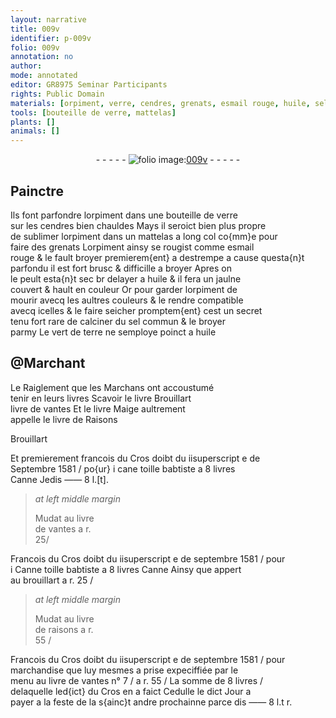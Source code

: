```yaml
---
layout: narrative
title: 009v
identifier: p-009v
folio: 009v
annotation: no
author:
mode: annotated
editor: GR8975 Seminar Participants
rights: Public Domain
materials: [orpiment, verre, cendres, grenats, esmail rouge, huile, sel commun, vert de terre, toille babtiste]
tools: [bouteille de verre, mattelas]
plants: []
animals: []
---
```


<div class="folio" align="center">- - - - - <a href="http://gallica.bnf.fr/ark:/12148/btv1b10500001g/f24.image" target="_blank"><img src="https://cu-mkp.github.io/2017-workshop-edition/assets/photo-icon.png" alt="folio image: " style="display:inline-block; margin-bottom:-3px;"/>009v</a> - - - - - </div>  
  

## <span class="pro">Painctre</span>

 
Ils font parfondre l<span class="m">orpiment</span> dans une <span class="tl">bouteille de <span class="m">verre</span></span><br/> sur les <span class="m">cendres</span> bien chauldes Mays il seroict bien plus propre<br/> de sublimer l<span class="m">orpiment</span> dans un <span class="tl">mattelas</span> a long col co{mm}e pour<br/> faire des <span class="m">grenats</span> L<span class="m">orpiment</span> ainsy se rougist comme <span class="m">esmail<br/> rouge</span> & le fault broyer premierem{ent} a destrempe a cause questa{n}t<br/> parfondu il est fort brusc & difficille a broyer Apres on<br/> le peult esta{n}t sec br delayer a <span class="m">huile</span> & il fera un jaulne<br/> couvert & hault en couleur Or pour garder l<span class="m">orpiment</span> de<br/> mourir avecq les aultres couleurs & le rendre compatible<br/> avecq icelles & le faire seicher promptem{ent} cest un secret<br/> tenu fort rare de calciner du <span class="m">sel commun</span> & le broyer<br/> parmy Le <span class="m">vert de terre</span> ne semploye poinct a <span class="m">huile</span>
 
 
  

## @<span class="pro">Marchant</span>

 
Le Raiglement que les <span class="pro">Marchans</span> ont accoustumé<br/> tenir en leurs livres Scavoir le livre Brouillart<br/> livre de vantes Et le livre Maige aultrement<br/> appelle le livre de Raisons
 
 
 
Brouillart
 
Et premierement francois du Cros doibt du iisuperscript e de<br/> Septembre 1581 / po{ur} i cane <span class="m">toille babtiste</span> a 8 livres<br/> Canne Jedis —— 8 l.[t]. 
 
> *at left middle margin*
> 
>   Mudat au livre<br/> de vantes a r.<br/> 25/
 
Francois du Cros doibt du iisuperscript e de septembre 1581 / pour<br/> i Canne <span class="m">toille babtiste</span> a 8 livres Canne Ainsy que appert<br/> au brouillart a r. 25 /
 
> *at left middle margin*
> 
>   Mudat au livre<br/> de raisons a r.<br/> 55 /
 
Francois du Cros doibt du iisuperscript e de septembre 1581 / pour<br/> marchandise que luy mesmes a prise expeciffiée par le<br/> menu au livre de vantes n° 7 / a r. 55 / La somme de 8 livres / <br/> delaquelle led{ict} du Cros en a faict Cedulle le dict Jour a<br/> payer a la feste de la s{ainc}t andre prochainne parce dis —— 8 l.t r. 
 

